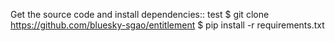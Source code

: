 Get the source code and install dependencies::
test
    $ git clone https://github.com/bluesky-sgao/entitlement
    $ pip install -r requirements.txt
